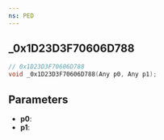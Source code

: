 ```yaml
---
ns: PED
---
```

## _0x1D23D3F70606D788

```c
// 0x1D23D3F70606D788
void _0x1D23D3F70606D788(Any p0, Any p1);
```

## Parameters
* **p0**:
* **p1**:
